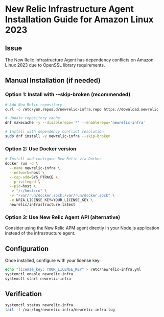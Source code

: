 # New Relic Infrastructure Agent Installation Guide for Amazon Linux 2023

## Issue
The New Relic Infrastructure Agent has dependency conflicts on Amazon Linux 2023 due to OpenSSL library requirements.

## Manual Installation (if needed)

### Option 1: Install with --skip-broken (recommended)
```bash
# Add New Relic repository
curl -o /etc/yum.repos.d/newrelic-infra.repo https://download.newrelic.com/infrastructure_agent/linux/yum/amazonlinux/2/x86_64/newrelic-infra.repo

# Update repository cache
dnf makecache -y --disablerepo='*' --enablerepo='newrelic-infra'

# Install with dependency conflict resolution
sudo dnf install -y newrelic-infra --skip-broken
```

### Option 2: Use Docker version
```bash
# Install and configure New Relic via Docker
docker run -d \
  --name newrelic-infra \
  --network=host \
  --cap-add=SYS_PTRACE \
  --privileged \
  --pid=host \
  -v "/:/host:ro" \
  -v "/var/run/docker.sock:/var/run/docker.sock" \
  -e NRIA_LICENSE_KEY=YOUR_LICENSE_KEY \
  newrelic/infrastructure:latest
```

### Option 3: Use New Relic Agent API (alternative)
Consider using the New Relic APM agent directly in your Node.js application instead of the infrastructure agent.

## Configuration
Once installed, configure with your license key:
```bash
echo "license_key: YOUR_LICENSE_KEY" > /etc/newrelic-infra.yml
systemctl enable newrelic-infra
systemctl start newrelic-infra
```

## Verification
```bash
systemctl status newrelic-infra
tail -f /var/log/newrelic-infra/newrelic-infra.log
```
